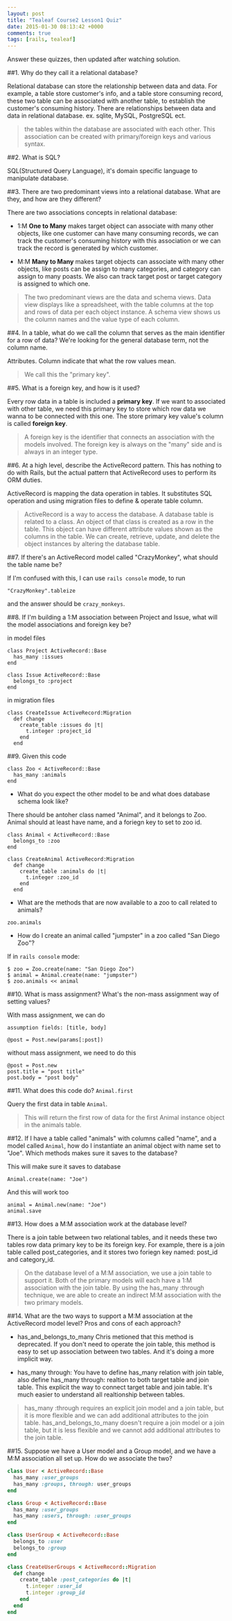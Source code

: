 ```yaml
---
layout: post
title: "Tealeaf Course2 Lesson1 Quiz"
date: 2015-01-30 08:13:42 +0000
comments: true
tags: [rails, tealeaf]
---
```


Answer these quizzes, then updated after watching solution.

##1. Why do they call it a relational database?

  Relational database can store the relationship between data and data. For example, a table store customer's info, and a table store consuming record, these two table can be associated with another table, to establish the customer's consuming history. There are relationships between data and data in relational database. ex. sqlite, MySQL, PostgreSQL ect.

> the tables within the database are associated with each other. This association can be created with primary/foreign keys and various syntax.

##2. What is SQL?

  SQL(Structured Query Language), it's domain specific language to manipulate database.

<!--more-->

##3. There are two predominant views into a relational database. What are they, and how are they different?

  There are two associations concepts in relational database:

  - 1:M
  **One to Many** makes target object can associate with many other objects, like one customer can have many consuming records, we can track the customer's consuming history with this association or we can track the record is generated by which customer.

  - M:M
  **Many to Many** makes target objects can associate with many other objects, like posts can be assign to many categories, and category can assign to many poasts. We also can track target post or target category is assigned to which one.

> The two predominant views are the data and schema views. 
> Data view displays like a spreadsheet, with the table columns at the top and rows of data per each object instance. 
> A schema view shows us the column names and the value type of each column.

##4. In a table, what do we call the column that serves as the main identifier for a row of data? We're looking for the general database term, not the column name.

  Attributes. Column indicate that what the row values mean.

> We call this the "primary key".

##5. What is a foreign key, and how is it used?

  Every row data in a table is included a **primary key**. If we want to associated with other table, we need this primary key to store which row data we wanna to be connected with this one. The store primary key value's column is called **foreign key**.

> A foreign key is the identifier that connects an association with the models involved. The foreign key is always on the "many" side and is always in an integer type.

##6. At a high level, describe the ActiveRecord pattern. This has nothing to do with Rails, but the actual pattern that ActiveRecord uses to perform its ORM duties.

  ActiveRecord is mapping the data operation in tables. It substitutes SQL operation and using migration files to define & operate table column.

> ActiveRecord is a way to access the database. A database table is related to a class. An object of that class is created as a row in the table. This object can have different attribute values shown as the columns in the table. We can create, retrieve, update, and delete the object instances by altering the database table.

##7. If there's an ActiveRecord model called "CrazyMonkey", what should the table name be?

  If I'm confused with this, I can use `rails console` mode, to run

```
"CrazyMonkey".tableize
```
  and the answer should be `crazy_monkeys`.


##8. If I'm building a 1:M association between Project and Issue, what will the model associations and foreign key be?

  in model files
```
class Project ActiveRecord::Base
  has_many :issues
end

class Issue ActiveRecord::Base
  belongs_to :project
end
```

  in migration files
```
class CreateIssue ActiveRecord:Migration
  def change
    create_table :issues do |t|
      t.integer :project_id
    end
  end
```

##9. Given this code

```
class Zoo < ActiveRecord::Base
  has_many :animals
end
```

  - What do you expect the other model to be and what does database schema look like?
  
  There should be antoher class named "Animal", and it belongs to Zoo. Animal should at least have name, and a foriegn key to set to zoo id.

```
class Animal < ActiveRecord::Base
  belongs_to :zoo
end
```

```
class CreateAnimal ActiveRecord:Migration
  def change
    create_table :animals do |t|
      t.integer :zoo_id
    end
  end
```

  - What are the methods that are now available to a zoo to call related to animals?
  
  ```
  zoo.animals
  ```
  
  - How do I create an animal called "jumpster" in a zoo called "San Diego Zoo"?
  
  If in `rails console` mode:
  
  ```
  $ zoo = Zoo.create(name: "San Diego Zoo")
  $ animal = Animal.create(name: "jumpster")
  $ zoo.animals << animal  
  ```

##10. What is mass assignment? What's the non-mass assignment way of setting values?

With mass assignment, we can do

`assumption fields: [title, body]`
```
@post = Post.new(params[:post])
```

without mass assignment, we need to do this
```
@post = Post.new
post.title = "post title"
post.body = "post body"
```

##11. What does this code do? `Animal.first`

Query the first data in table `Animal`.

> This will return the first row of data for the first Animal instance object in the animals table.

##12. If I have a table called "animals" with columns called "name", and a model called `Animal`, how do I instantiate an animal object with name set to "Joe". Which methods makes sure it saves to the database?

This will make sure it saves to database
```
Animal.create(name: "Joe")
```

And this will work too
```
animal = Animal.new(name: "Joe")
animal.save
```

##13. How does a M:M association work at the database level?

  There is a join table between two relational tables, and it needs these two tables row data primary key to be its foreign key. For example, there is a join table called post_categories, and it stores two foriegn key named: post_id and category_id.

> On the database level of a M:M association, we use a join table to support it. Both of the primary models will each have a 1:M association with the join table.
> By using the has_many :through technique, we are able to create an indirect M:M association with the two primary models.

##14. What are the two ways to support a M:M association at the ActiveRecord model level? Pros and cons of each approach?

  - has_and_belongs_to_many
  Chris metioned that this method is deprecated. If you don't need to operate the join table, this method is easy to set up association between two tables. And it's doing a more implicit way.

  - has_many through:
  You have to define has_many relation with join table, also define has_many through: realtion to both target table and join table. This explicit the way to connect target table and join table. It's much easier to understand all realtionship between tables.

> has_many :through requires an explicit join model and a join table, but it is more flexible and we can add additional attributes to the join table.
> has_and_belongs_to_many doesn't require a join model or a join table, but it is less flexible and we cannot add additional attributes to the join table.

##15. Suppose we have a User model and a Group model, and we have a M:M association all set up. How do we associate the two?

```ruby User.rb
class User < ActiveRecord::Base
  has_many :user_groups
  has_many :groups, through: user_groups
end
```

```ruby Group.rb
class Group < ActiveRecord::Base
  has_many :user_groups
  has_many :users, through: :user_groups
end
```

```ruby UserGroup.rb
class UserGroup < ActiveRecord::Base
  belongs_to :user
  belongs_to :group
end
```

```ruby create_user_groups.rb
class CreateUserGroups < ActiveRecord::Migration
  def change
    create_table :post_categories do |t|
      t.integer :user_id
      t.integer :group_id
    end
  end
end
```
